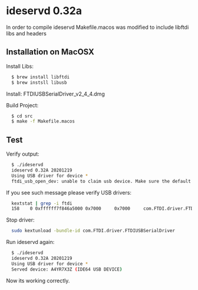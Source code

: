 # ideservd 0.32a

In order to compile ideservd Makefile.macos was modified to include libftdi libs and headers

## Installation on MacOSX
  
Install Libs:

```bash
  $ brew install libftdi
  $ brew instsll libusb
```

Install: FTDIUSBSerialDriver_v2_4_4.dmg
  
Build Project:
```bash  
  $ cd src
  $ make -f Makefile.macos
```  
## Test 

  Verify output:
```bash
  $ ./ideservd
  ideservd 0.32A 20201219
  Using USB driver for device *
  ftdi_usb_open_dev: unable to claim usb device. Make sure the default FTDI driver is not in use
```  
If you see such message please verify USB drivers:
```bash
  kextstat | grep -i ftdi
  158    0 0xffffff7f846a5000 0x7000     0x7000     com.FTDI.driver.FTDIUSBSerialDriver (2.4.4) B137605C-32D8-3E81-89B6-E1F8039FC427 <88 62 6 5 3 1>
```  
Stop driver:
```bash
  sudo kextunload -bundle-id com.FTDI.driver.FTDIUSBSerialDriver
```  
Run ideservd again:
```bash
  $ ./ideservd
  ideservd 0.32A 20201219
  Using USB driver for device *
  Served device: A4YR7X3Z (IDE64 USB DEVICE)
```  
Now its working correctly.  
